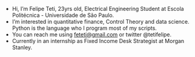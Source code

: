 - Hi, I’m Felipe Teti, 23yrs old, Electrical Engineering Student at Escola Politécnica - Universidade de São Paulo.
-  I’m interested in quantitative finance, Control Theory and data science. Python is the language who I program most of my scripts. 
-  You can reach me using feteti@gmail.com or twitter @tetifelipe.
-  Currently in an internship as Fixed Income Desk Strategist at Morgan Stanley. 

<!---
feteti/feteti is a ✨ special ✨ repository because its `README.md` (this file) appears on your GitHub profile.
You can click the Preview link to take a look at your changes.
--->
